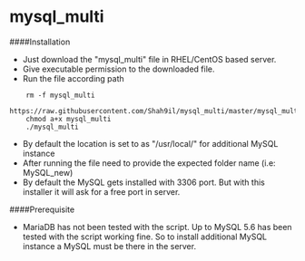 # mysql_multi

####Installation

* Just download the "mysql_multi" file in RHEL/CentOS based server.
* Give executable permission to the downloaded file.
* Run the file according path
```
	rm -f mysql_multi
	https://raw.githubusercontent.com/Shah9il/mysql_multi/master/mysql_multi
	chmod a+x mysql_multi
	./mysql_multi
```
* By default the location is set to as "/usr/local/" for additional MySQL instance
* After running the file need to provide the expected folder name (i.e: MySQL_new)
* By default the MySQL gets installed with 3306 port. But with this installer it will ask for a free port in server.

####Prerequisite
* MariaDB has not been tested with the script. Up to MySQL 5.6 has been tested with the script working fine. So to install additional MySQL instance a MySQL must be there in the server.
